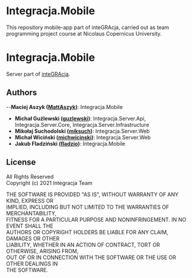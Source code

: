 # Integracja.Mobile
This repository mobile-app part of inteGRAcja, carried out as team programming project course at Nicolaus Copernicus University.
 
# Integracja.Mobile
Server part of [inteGRAcja](https://github.com/guzlewski/Integracja.Server).
 
## Authors
 
--**Maciej Aszyk ([MattAszyk](https://github.com/MattAszyk))**: Integracja.Mobile
- **Michał Guźlewski ([guzlewski](https://github.com/guzlewski/))**: Integracja.Server.Api, Integracja.Server.Core, Integracja.Server.Infrastructure  
- **Mikołaj Suchodolski ([miksuch](https://github.com/miksuch))**: Integracja.Server.Web 
- **Michał Wiciński ([michwicinski](https://github.com/michwicinski))**: Integracja.Server.Web
- **Jakub Fladziński ([fladzio](https://github.com/fladzio))**: Integracja.Mobile
 
## License
 
All Rights Reserved  
Copyright (c) 2021 Integracja Team  
 
THE SOFTWARE IS PROVIDED "AS IS", WITHOUT WARRANTY OF ANY KIND, EXPRESS OR  
IMPLIED, INCLUDING BUT NOT LIMITED TO THE WARRANTIES OF MERCHANTABILITY,  
FITNESS FOR A PARTICULAR PURPOSE AND NONINFRINGEMENT. IN NO EVENT SHALL THE  
AUTHORS OR COPYRIGHT HOLDERS BE LIABLE FOR ANY CLAIM, DAMAGES OR OTHER  
LIABILITY, WHETHER IN AN ACTION OF CONTRACT, TORT OR OTHERWISE, ARISING FROM,  
OUT OF OR IN CONNECTION WITH THE SOFTWARE OR THE USE OR OTHER DEALINGS IN  
THE SOFTWARE.

